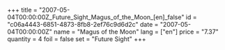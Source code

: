 +++
title = "2007-05-04T00:00:00Z_Future_Sight_Magus_of_the_Moon_[en]_false"
id = "c06a4443-6851-4873-8fb8-2ef76c9d6d2c"
date = "2007-05-04T00:00:00Z"
name = "Magus of the Moon"
lang = ["en"]
price = "7.37"
quantity = 4
foil = false
set = "Future Sight"
+++
